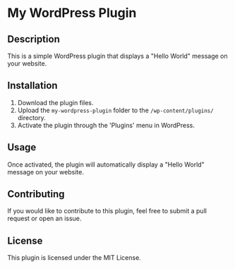 # My WordPress Plugin

## Description
This is a simple WordPress plugin that displays a "Hello World" message on your website.

## Installation
1. Download the plugin files.
2. Upload the `my-wordpress-plugin` folder to the `/wp-content/plugins/` directory.
3. Activate the plugin through the 'Plugins' menu in WordPress.

## Usage
Once activated, the plugin will automatically display a "Hello World" message on your website.

## Contributing
If you would like to contribute to this plugin, feel free to submit a pull request or open an issue.

## License
This plugin is licensed under the MIT License.